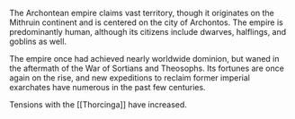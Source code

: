 The Archontean empire claims vast territory, though it originates on the Mithruin continent and is centered on the city of Archontos. The empire is predominantly human, although its citizens include dwarves, halflings, and goblins as well.

The empire once had achieved nearly worldwide dominion, but waned in the aftermath of the War of Sortians and Theosophs. Its fortunes are once again on the rise, and new expeditions to reclaim former imperial exarchates have numerous in the past few centuries.

Tensions with the [[Thorcinga]] have increased.